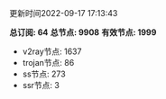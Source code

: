 更新时间2022-09-17 17:13:43

**总订阅: 64**
**总节点: 9908**
**有效节点: 1999**
- v2ray节点: 1637
- trojan节点: 86
- ss节点: 273
- ssr节点: 3
